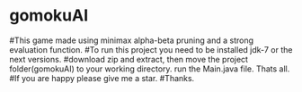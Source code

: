 # gomokuAI
#This game made using minimax alpha-beta pruning and a strong evaluation function.
#To run this project you need to be installed jdk-7 or the next versions.
#download zip and extract, then move the project folder(gomokuAI) to your working directory. run the Main.java file. Thats all.
#If you are happy please give me a star.
#Thanks.
